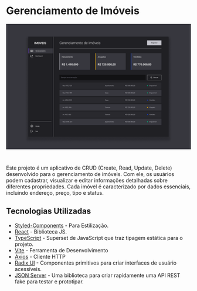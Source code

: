 # Gerenciamento de Imóveis

![preview.img](./public/Preview-img.png)

#
Este projeto é um aplicativo de CRUD (Create, Read, Update, Delete) desenvolvido para o gerenciamento de imóveis. 
Com ele, os usuários podem cadastrar, visualizar e editar informações detalhadas sobre diferentes propriedades. 
Cada imóvel é caracterizado por dados essenciais, incluindo endereço, preço, tipo e status.

## Tecnologias Utilizadas
- [Styled-Components](https://styled-components.com) - Para Estilização.
- [React](https://reactjs.org/) - Biblioteca JS.
- [TypeScript](https://www.typescriptlang.org) - Superset de JavaScript que traz tipagem estática para o projeto.
- [Vite](https://vitejs.dev) - Ferramenta de Desenvolvimento
- [Axios](https://axios-http.com/ptbr/) - Cliente HTTP
- [Radix UI](https://www.radix-ui.com/primitives) - Componentes primitivos para criar interfaces de usuário acessíveis.
- [JSON Server](https://github.com/typicode/json-server) - Uma biblioteca para criar rapidamente uma API REST fake para testar e prototipar.



